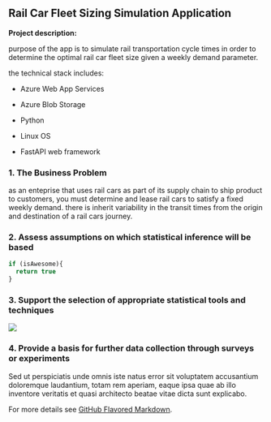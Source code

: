 ## Rail Car Fleet Sizing Simulation Application

**Project description:** 

purpose of the app is to simulate rail transportation cycle times in order to determine the optimal rail car fleet size given a weekly demand parameter.

the technical stack includes:

* Azure Web App Services

* Azure Blob Storage

* Python

* Linux OS

* FastAPI web framework

### 1. The Business Problem

as an enteprise that uses rail cars as part of its supply chain to ship product to customers, you must determine and lease rail cars to satisfy a fixed weekly demand. there is inherit variability in the transit times from the origin and destination of a rail cars journey.

### 2. Assess assumptions on which statistical inference will be based

```javascript
if (isAwesome){
  return true
}
```

### 3. Support the selection of appropriate statistical tools and techniques

<img src="images/dummy_thumbnail.jpg?raw=true"/>

### 4. Provide a basis for further data collection through surveys or experiments

Sed ut perspiciatis unde omnis iste natus error sit voluptatem accusantium doloremque laudantium, totam rem aperiam, eaque ipsa quae ab illo inventore veritatis et quasi architecto beatae vitae dicta sunt explicabo. 

For more details see [GitHub Flavored Markdown](https://guides.github.com/features/mastering-markdown/).
